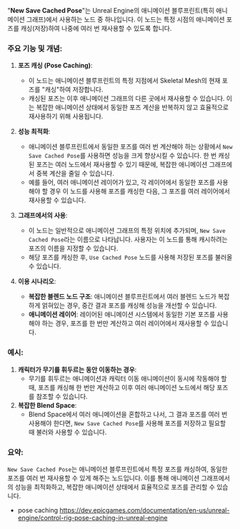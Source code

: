 "**New Save Cached Pose**"는 Unreal Engine의 애니메이션 블루프린트(특히 애니메이션 그래프)에서 사용하는 노드 중 하나입니다. 이 노드는 특정 시점의 애니메이션 포즈를 캐싱(저장)하여 나중에 여러 번 재사용할 수 있도록 합니다.

### 주요 기능 및 개념:

1. **포즈 캐싱 (Pose Caching)**:
    
    - 이 노드는 애니메이션 블루프린트의 특정 지점에서 Skeletal Mesh의 현재 포즈를 "캐싱"하여 저장합니다.
    - 캐싱된 포즈는 이후 애니메이션 그래프의 다른 곳에서 재사용할 수 있습니다. 이는 복잡한 애니메이션 상태에서 동일한 포즈 계산을 반복하지 않고 효율적으로 재사용하기 위해 사용됩니다.
2. **성능 최적화**:
    
    - 애니메이션 블루프린트에서 동일한 포즈를 여러 번 계산해야 하는 상황에서 `New Save Cached Pose`를 사용하면 성능을 크게 향상시킬 수 있습니다. 한 번 캐싱된 포즈는 여러 노드에서 재사용할 수 있기 때문에, 복잡한 애니메이션 그래프에서 중복 계산을 줄일 수 있습니다.
    - 예를 들어, 여러 애니메이션 레이어가 있고, 각 레이어에서 동일한 포즈를 사용해야 할 경우 이 노드를 사용해 포즈를 캐싱한 다음, 그 포즈를 여러 레이어에서 재사용할 수 있습니다.
3. **그래프에서의 사용**:
    
    - 이 노드는 일반적으로 애니메이션 그래프의 특정 위치에 추가되며, `New Save Cached Pose`라는 이름으로 나타납니다. 사용자는 이 노드를 통해 캐시하려는 포즈의 이름을 지정할 수 있습니다.
    - 해당 포즈를 캐싱한 후, `Use Cached Pose` 노드를 사용해 저장된 포즈를 불러올 수 있습니다.
4. **이용 시나리오**:
    
    - **복잡한 블렌드 노드 구조**: 애니메이션 블루프린트에서 여러 블렌드 노드가 복잡하게 얽혀있는 경우, 중간 결과 포즈를 캐싱해 성능을 개선할 수 있습니다.
    - **애니메이션 레이어**: 레이어된 애니메이션 시스템에서 동일한 기본 포즈를 사용해야 하는 경우, 포즈를 한 번만 계산하고 여러 레이어에서 재사용할 수 있습니다.

### 예시:

1. **캐릭터가 무기를 휘두르는 동안 이동하는 경우**:
    - 무기를 휘두르는 애니메이션과 캐릭터 이동 애니메이션이 동시에 작동해야 할 때, 포즈를 캐싱해 한 번만 계산하고 이후 여러 애니메이션 노드에서 해당 포즈를 참조할 수 있습니다.
2. **복잡한 Blend Space**:
    - Blend Space에서 여러 애니메이션을 혼합하고 나서, 그 결과 포즈를 여러 번 사용해야 한다면, `New Save Cached Pose`를 사용해 포즈를 저장하고 필요할 때 불러와 사용할 수 있습니다.

### 요약:

`New Save Cached Pose`는 애니메이션 블루프린트에서 특정 포즈를 캐싱하여, 동일한 포즈를 여러 번 재사용할 수 있게 해주는 노드입니다. 이를 통해 애니메이션 그래프에서의 성능을 최적화하고, 복잡한 애니메이션 상태에서 효율적으로 포즈를 관리할 수 있습니다.


- pose caching
https://dev.epicgames.com/documentation/en-us/unreal-engine/control-rig-pose-caching-in-unreal-engine
